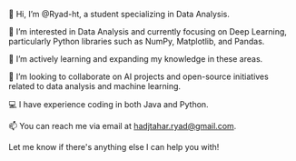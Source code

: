 👋 Hi, I’m @Ryad-ht, a student specializing in Data Analysis.

👀 I’m interested in Data Analysis and currently focusing on Deep Learning, particularly Python libraries such as NumPy, Matplotlib, and Pandas.

🌱 I’m actively learning and expanding my knowledge in these areas.

💞️ I’m looking to collaborate on AI projects and open-source initiatives related to data analysis and machine learning.

💻 I have experience coding in both Java and Python.

📫 You can reach me via email at hadjtahar.ryad@gmail.com.

Let me know if there's anything else I can help you with!
<!---
Ryad-ht/Ryad-ht is a ✨ special ✨ repository because its `README.md` (this file) appears on your GitHub profile.
You can click the Preview link to take a look at your changes.
--->
